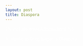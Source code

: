 ```yaml
---
layout: post
title: Diaspora
---
```


{% include threeAddons.html %}

A tribute to Greg Eagan's Diaspora.


<style>
body {
  color: #ffffff;
}
a {
  color: #ffffff;
  border-bottom: 1px solid #ffffff;
}
.post__content a {
  color: #ffffff;
  border-bottom: 1px solid #ffffff;
}
a:visited {
  color: #ffffff;
}
.post__title h1 {
  border-bottom: 3px solid #ffffff;
}
</style>


<script>
/* 
 * DIASPORA
 * -------------------
 * A simple scene based on the 
 * cover to 'Diaspora' by Greg Egan
 */

var camera, scene, renderer, container, composer;

var stats;
var controls;
var clock;
var stars = [];

var controlsEnabled = true;
var statsEnabled = true;

var mesh;

document.addEventListener("DOMContentLoaded", startApp, false);

function startApp() {
    init();
    animate();
}

function init() {
    //Clock
    clock = new THREE.Clock();

    //Setup Container
    //container = document.getElementById('container');
    renderer = new THREE.WebGLRenderer({antialias: true});
    renderer.setClearColor(0x000000, 1.0);
    renderer.setSize(window.innerWidth, window.innerHeight);
    //container.appendChild(renderer.domElement);
    document.getElementById("blog-threejs").appendChild( renderer.domElement ); 

    //Scene
    scene = new THREE.Scene();

    //Camera
    camera = new THREE.PerspectiveCamera(75, window.innerWidth / window.innerHeight, 1, 1000);
    camera.position.z = 80;

    //Stats
    stats = new Stats();
    stats.domElement.style.position = 'absolute';
    stats.domElement.style.top = '0px';
    document.body.appendChild(stats.domElement);
    document.body.appendChild(renderer.domElement);

    //Controls
    //controls = new THREE.TrackballControls(camera, renderer.domElement);
    //controls.rotateSpeed = 0.4;
    //controls.noZoom = false; 
    //controls.noPan = false;
    //controls.staticMoving = false;
    //controls.minDistance = 10;
    //controls.maxDistance = 4000;
    //controls.dynamicDampingFactor = 0.2; 

    //Lights
    var ambientLight = new THREE.AmbientLight(0x111111);
    scene.add(ambientLight);

    //Geometry and material
    var geometry = new THREE.OctahedronGeometry(20, 0);
    var material = new THREE.MeshBasicMaterial({
        color: 0xffffff,
        shading: THREE.FlatShading,
        wireframe: true
    });

    //Add the mesh 
    mesh = new THREE.Mesh(geometry, material);
    scene.add(mesh);

    //Post processing
    composer = new THREE.EffectComposer(renderer);
    var renderPass = new THREE.RenderPass(scene, camera);
    composer.addPass(renderPass);

    var glitchPass = new THREE.GlitchPass();
    composer.addPass(glitchPass);

    var effectShift = new THREE.ShaderPass(THREE.RGBShiftShader);
    effectShift.uniforms['amount'].value = 0.0015;
    composer.addPass(effectShift);

    var effectVignette = new THREE.ShaderPass(THREE.VignetteShader);
    composer.addPass(effectVignette);
    
    var effectFilm = new THREE.FilmPass(0.2, 0.325, 512, false);
    effectFilm.renderToScreen = true;
    composer.addPass(effectFilm);

    addStar();

    //Window resize
    window.addEventListener('resize', onWindowResize, false);
}

function animate() {
    requestAnimationFrame(animate);

    mesh.rotation.x += 0.005;
    mesh.rotation.y += 0.005;

    if (statsEnabled) {
        stats.update();
    }

    render();
}

function render() {
    renderer.render(scene, camera);
    animateStars();
    var delta = clock.getDelta();
    composer.render(delta);
}

function onWindowResize() {
    camera.aspect = window.innerWidth / window.innerHeight;
    camera.updateProjectionMatrix();
    renderer.setSize(window.innerWidth, window.innerHeight);
}

function addStar() {
    for (var i = -1000; i < 1000; i+=20) {
        var geometry = new THREE.SphereGeometry(0.5, 32, 32);
        var material = new THREE.MeshBasicMaterial({color: 0xffffff});
        var sphere = new THREE.Mesh(geometry, material);

        sphere.position.x = Math.random() * 1000 - 500;
        sphere.position.y = Math.random() * 1000 - 500;

        sphere.position.z = i;

        sphere.scale.x = sphere.scale.y = 2;

        scene.add(sphere);
        stars.push(sphere);
    }
}

function animateStars() {
    for (var i = 0; i < stars.length; i++) {
        star = stars[i];
        star.position.z += i / 10;
        if (star.position.z > 1000) {
            star.position.z -= 2000;
        }
    }
}

</script>



